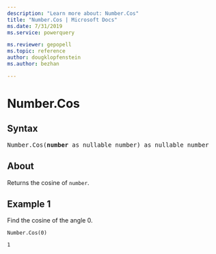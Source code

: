 ```yaml
---
description: "Learn more about: Number.Cos"
title: "Number.Cos | Microsoft Docs"
ms.date: 7/31/2019
ms.service: powerquery

ms.reviewer: gepopell
ms.topic: reference
author: dougklopfenstein
ms.author: bezhan

---
```

# Number.Cos

## Syntax

<pre>
Number.Cos(<b>number</b> as nullable number) as nullable number 
</pre>
  
## About  
Returns the cosine of `number`.

## Example 1
Find the cosine of the angle 0.

```powerquery-m
Number.Cos(0)
```

`1`

